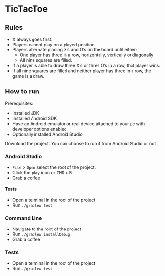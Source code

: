 # TicTacToe
## Rules

- X always goes first.
- Players cannot play on a played position.
- Players alternate placing X’s and O’s on the board until either:
  - One player has three in a row, horizontally, vertically or diagonally
  - All nine squares are filled.
- If a player is able to draw three X’s or three O’s in a row, that player wins.
- If all nine squares are filled and neither player has three in a row, the game is a draw.

## How to run
Prerequisites:

- Installed JDK
- Installed Android SDK
- Have an Android emulator or real device attached to your pc with developer options enabled.
- Optionally installed Android Studio

Download the project.
You can choose to run it from Android Studio or not

### Android Studio
- `File` > `Open` select the root of the project.
- Click the play icon or <kbd>CMD</kbd> + <kbd>R</kbd>
- Grab a coffee

#### Tests
- Open a terminal in the root of the project
- Run `./gradlew test`

### Command Line
- Navigate to the root of the project
- Run `./gradlew installDebug`
- Grab a coffee

### Tests
- Open a terminal in the root of the project
- Run `./gradlew test`
